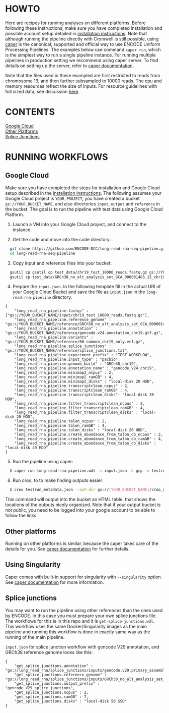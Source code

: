 # HOWTO

Here are recipes for running analyses on different platforms.
Before following these instructions, make sure you have completed installation and possible account setup detailed in [installation instructions](installation.md). Note that although running the pipeline directly with Cromwell is still possible, using [caper](https://github.com/ENCODE-DCC/caper) is the canonical, supported and official way to use ENCODE Uniform Processing Pipelines. The examples below use command `caper run`, which is the simplest way to run a single pipeline instance. For running multiple pipelines in production setting we recommend using caper server. To find details on setting up the server, refer to [caper documentation](https://github.com/ENCODE-DCC/caper/blob/master/DETAILS.md#usage).

Note that the files used in these exampled are first restricted to reads from chromosome 19, and then further subsampled to 10000 reads. The cpu and memory resources reflect the size of inputs. For resource guidelines with full sized data, see discussion [here](reference.md#note-about-resources).

# CONTENTS

[Google Cloud](howto.md#google-cloud)  
[Other Platforms](howto.md#other-platforms)  
[Splice Junctions](howto.md#splice-junctions)  


# RUNNING WORKFLOWS

## Google Cloud

Make sure you have completed the steps for installation and Google Cloud setup described in the [installation instructions](installation.md#google-cloud). The following assumes your Google Cloud project is `YOUR_PROJECT`, you have created a bucket `gs://YOUR_BUCKET_NAME`, and also directories `input`, `output` and `reference` in the bucket.
The goal is to run the pipeline with test data using Google Cloud Platform.

1. Launch a VM into your Google Cloud project, and connect to the instance.

2. Get the code and move into the code directory:

```bash
  git clone https://github.com/ENCODE-DCC/long-read-rna-seq-pipeline.git
  cd long-read-rna-seq-pipeline
```

3. Copy input and reference files into your bucket:

```bash
  gsutil cp gsutil cp test_data/chr19_test_10000_reads.fastq.gz gs://YOUR_BUCKET_NAME/input/
  gsutil cp test_data/GRCh38_no_alt_analysis_set_GCA_000001405.15_chr19_only.fasta.gz test_data/splice_junctions.txt test_data/00-common_chr19_only.vcf.gz test_data/gencode.v24.annotation_chr19.gtf.gz gs://YOUR_BUCKET_NAME/reference/
```

4. Prepare the `input.json`. In the following template fill in the actual URI of your Google Cloud Bucket and save the file as `input.json` in the `long-read-rna-pipeline` directory.

```
{
    "long_read_rna_pipeline.fastqs" : ["gs://YOUR_BUCKET_NAME/input/chr19_test_10000_reads.fastq.gz"],
    "long_read_rna_pipeline.reference_genome" : "gs://YOUR_BUCKET_NAME/reference/GRCh38_no_alt_analysis_set_GCA_000001405.15_chr19_only.fasta.gz",
    "long_read_rna_pipeline.annotation" : "gs://YOUR_BUCKET_NAME/reference/gencode.v24.annotation_chr19.gtf.gz",
    "long_read_rna_pipeline.variants" : "gs://YOUR_BUCKET_NAME/reference/00-common_chr19_only.vcf.gz",
    "long_read_rna_pipeline.splice_junctions" : "gs://YOUR_BUCKET_NAME/reference/splice_junctions.txt",
    "long_read_rna_pipeline.experiment_prefix" : "TEST_WORKFLOW",
    "long_read_rna_pipeline.input_type" : "pacbio",
    "long_read_rna_pipeline.genome_build" : "GRCh38_chr19",
    "long_read_rna_pipeline.annotation_name" : "gencode_V24_chr19",
    "long_read_rna_pipeline.minimap2_ncpus" : 2,
    "long_read_rna_pipeline.minimap2_ramGB" : 4,
    "long_read_rna_pipeline.minimap2_disks" : "local-disk 20 HDD",
    "long_read_rna_pipeline.transcriptclean_ncpus" : 2,
    "long_read_rna_pipeline.transcriptclean_ramGB" : 4,
    "long_read_rna_pipeline.transcriptclean_disks": "local-disk 20 HDD",
    "long_read_rna_pipeline.filter_transcriptclean_ncpus" : 2,
    "long_read_rna_pipeline.filter_transcriptclean_ramGB" : 4,
    "long_read_rna_pipeline.filter_transcriptclean_disks" : "local-disk 20 HDD",
    "long_read_rna_pipeline.talon_ncpus" : 2,
    "long_read_rna_pipeline.talon_ramGB" : 4,
    "long_read_rna_pipeline.talon_disks" : "local-disk 20 HDD",
    "long_read_rna_pipeline.create_abundance_from_talon_db_ncpus" : 2,
    "long_read_rna_pipeline.create_abundance_from_talon_db_ramGB" : 4,
    "long_read_rna_pipeline.create_abundance_from_talon_db_disks" : "local-disk 20 HDD"
}
```

5. Run the pipeline using caper:

```bash
  $ caper run long-read-rna-pipeline.wdl -i input.json -b gcp -m testrun_metadata.json
```

6. Run croo, to to make finding outputs easier:

```bash
  $ croo testrun_metadata.json --out-dir gs://[YOUR_BUCKET_NAME]/croo_out
```

This command will output into the bucket an HTML table, that shows the locations of the outputs nicely organized. Note that if your output bucket is not public, you need to be logged into your google account to be able to follow the links.

## Other platforms

Running on other platforms is similar, because the caper takes care of the details for you. See [caper documentation](https://github.com/ENCODE-DCC/caper#installation) for further details.

## Using Singularity

Caper comes with built-in support for singularity with `--singularity` option. See [caper documentation](https://github.com/ENCODE-DCC/caper/blob/master/DETAILS.md) for more information. 

## Splice junctions

You may want to run the pipeline using other references than the ones used by ENCODE. In this case you must prepare your own splice junctions file. The workflows for this is in this repo and it is `get-splice-junctions.wdl`. This workflow uses the same Docker/Singularity images as the main pipeline and running this workflow is done in exactly same way as the running of the main pipeline.

`input.json` for splice junction workflow with gencode V29 annotation, and GRCh38 reference genome looks like this:

```
{
    "get_splice_junctions.annotation" : "gs://long_read_rna/splice_junctions/inputs/gencode.v29.primary_assembly.annotation_UCSC_names.gtf.gz",
    "get_splice_junctions.reference_genome" : "gs://long_read_rna/splice_junctions/inputs/GRCh38_no_alt_analysis_set_GCA_000001405.15.fasta.gz",
    "get_splice_junctions.output_prefix" : "gencode_V29_splice_junctions",
    "get_splice_junctions.ncpus" : 2,
    "get_splice_junctions.ramGB" : 7,
    "get_splice_junctions.disks" : "local-disk 50 SSD"
}
```
